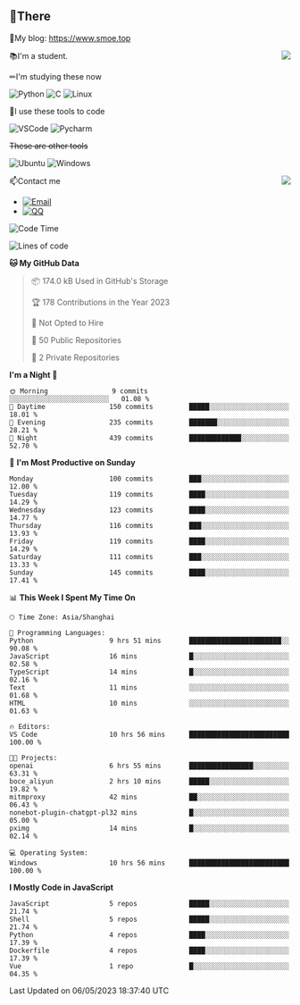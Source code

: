 
## 👏There

📰My blog: https://www.smoe.top

<img align="right" src="https://github-readme-stats.vercel.app/api/top-langs/?username=AkashiCoin"/>


📚I'm a student.

✏I'm studying these now

![Python](https://img.shields.io/badge/-Python-blue?style=flat-square&logo=Python&logoColor=fff)
![C](https://img.shields.io/badge/-C-585858?style=flat-square&logo=C&logoColor=fff)
![Linux](https://img.shields.io/badge/-Linux-black?style=flat-square&logo=Linux&logoColor=fff)

🔨I use these tools to code

![VSCode](https://img.shields.io/badge/-VSCode-blue?style=flat-square&logo=visualstudiocode&logoColor=fff)
![Pycharm](https://img.shields.io/badge/-Pycharm-green?style=flat-square&logo=pycharm&logoColor=fff)

 ~~These are other tools~~

![Ubuntu](https://img.shields.io/badge/-Ubuntu-orange?style=flat-square&logo=Ubuntu&logoColor=fff)
![Windows](https://img.shields.io/badge/-Windows-blue?style=flat-square&logo=Windows&logoColor=fff)

<img align="right" src="https://github-readme-stats.vercel.app/api?username=AkashiCoin" />


📫Contact me

* [![Email](https://img.shields.io/badge/Email-l1040186796@gmail.com-1?style=social&logoColor=fff)](mailto:l1040186796@gmail.com)
* [![QQ](https://img.shields.io/badge/QQ-1040186796-1?style=social&logoColor=fff)](tencent://AddContact/?fromId=45&fromSubId=1&subcmd=all&uin=1040186796&website=www.oicqzone.com)

<!--START_SECTION:waka-->
![Code Time](http://img.shields.io/badge/Code%20Time-716%20hrs%2059%20mins-blue)

![Lines of code](https://img.shields.io/badge/From%20Hello%20World%20I%27ve%20Written-240.8%20thousand%20lines%20of%20code-blue)

**🐱 My GitHub Data** 

> 📦 174.0 kB Used in GitHub's Storage 
 > 
> 🏆 178 Contributions in the Year 2023
 > 
> 🚫 Not Opted to Hire
 > 
> 📜 50 Public Repositories 
 > 
> 🔑 2 Private Repositories 
 > 
**I'm a Night 🦉** 

```text
🌞 Morning                9 commits           ░░░░░░░░░░░░░░░░░░░░░░░░░   01.08 % 
🌆 Daytime                150 commits         █████░░░░░░░░░░░░░░░░░░░░   18.01 % 
🌃 Evening                235 commits         ███████░░░░░░░░░░░░░░░░░░   28.21 % 
🌙 Night                  439 commits         █████████████░░░░░░░░░░░░   52.70 % 
```
📅 **I'm Most Productive on Sunday** 

```text
Monday                   100 commits         ███░░░░░░░░░░░░░░░░░░░░░░   12.00 % 
Tuesday                  119 commits         ████░░░░░░░░░░░░░░░░░░░░░   14.29 % 
Wednesday                123 commits         ████░░░░░░░░░░░░░░░░░░░░░   14.77 % 
Thursday                 116 commits         ███░░░░░░░░░░░░░░░░░░░░░░   13.93 % 
Friday                   119 commits         ████░░░░░░░░░░░░░░░░░░░░░   14.29 % 
Saturday                 111 commits         ███░░░░░░░░░░░░░░░░░░░░░░   13.33 % 
Sunday                   145 commits         ████░░░░░░░░░░░░░░░░░░░░░   17.41 % 
```


📊 **This Week I Spent My Time On** 

```text
🕑︎ Time Zone: Asia/Shanghai

💬 Programming Languages: 
Python                   9 hrs 51 mins       ███████████████████████░░   90.08 % 
JavaScript               16 mins             █░░░░░░░░░░░░░░░░░░░░░░░░   02.58 % 
TypeScript               14 mins             █░░░░░░░░░░░░░░░░░░░░░░░░   02.16 % 
Text                     11 mins             ░░░░░░░░░░░░░░░░░░░░░░░░░   01.68 % 
HTML                     10 mins             ░░░░░░░░░░░░░░░░░░░░░░░░░   01.63 % 

🔥 Editors: 
VS Code                  10 hrs 56 mins      █████████████████████████   100.00 % 

🐱‍💻 Projects: 
openai                   6 hrs 55 mins       ████████████████░░░░░░░░░   63.31 % 
boce_aliyun              2 hrs 10 mins       █████░░░░░░░░░░░░░░░░░░░░   19.82 % 
mitmproxy                42 mins             ██░░░░░░░░░░░░░░░░░░░░░░░   06.43 % 
nonebot-plugin-chatgpt-pl32 mins             █░░░░░░░░░░░░░░░░░░░░░░░░   05.00 % 
pximg                    14 mins             █░░░░░░░░░░░░░░░░░░░░░░░░   02.14 % 

💻 Operating System: 
Windows                  10 hrs 56 mins      █████████████████████████   100.00 % 
```

**I Mostly Code in JavaScript** 

```text
JavaScript               5 repos             █████░░░░░░░░░░░░░░░░░░░░   21.74 % 
Shell                    5 repos             █████░░░░░░░░░░░░░░░░░░░░   21.74 % 
Python                   4 repos             ████░░░░░░░░░░░░░░░░░░░░░   17.39 % 
Dockerfile               4 repos             ████░░░░░░░░░░░░░░░░░░░░░   17.39 % 
Vue                      1 repo              █░░░░░░░░░░░░░░░░░░░░░░░░   04.35 % 
```




 Last Updated on 06/05/2023 18:37:40 UTC
<!--END_SECTION:waka-->
